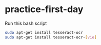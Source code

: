 # practice-first-day
Run this bash script
```bash
sudo apt-get install tesseract-ocr
sudo apt-get install tesseract-ocr-[vie]
